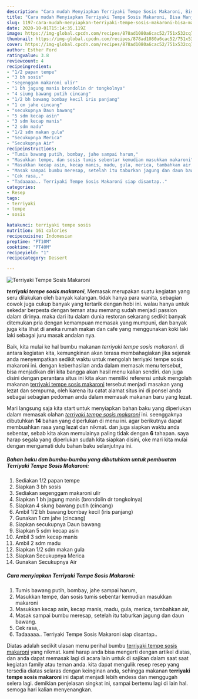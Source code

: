 ```yaml
---
description: "Cara mudah Menyiapkan Terriyaki Tempe Sosis Makaroni, Bisa Manjain Lidah"
title: "Cara mudah Menyiapkan Terriyaki Tempe Sosis Makaroni, Bisa Manjain Lidah"
slug: 1197-cara-mudah-menyiapkan-terriyaki-tempe-sosis-makaroni-bisa-manjain-lidah
date: 2020-10-01T15:14:35.119Z
image: https://img-global.cpcdn.com/recipes/878ad1080a6cac52/751x532cq70/terriyaki-tempe-sosis-makaroni-foto-resep-utama.jpg
thumbnail: https://img-global.cpcdn.com/recipes/878ad1080a6cac52/751x532cq70/terriyaki-tempe-sosis-makaroni-foto-resep-utama.jpg
cover: https://img-global.cpcdn.com/recipes/878ad1080a6cac52/751x532cq70/terriyaki-tempe-sosis-makaroni-foto-resep-utama.jpg
author: Esther Ford
ratingvalue: 3.8
reviewcount: 4
recipeingredient:
- "1/2 papan tempe"
- "3 bh sosis"
- "segenggam makaroni ulir"
- "1 bh jagung manis brondolin dr tongkolnya"
- "4 siung bawang putih cincang"
- "1/2 bh bawang bombay kecil iris panjang"
- "1 cm jahe cincang"
- "secukupnya Daun bawang"
- "5 sdm kecap asin"
- "3 sdm kecap manis"
- "2 sdm madu"
- "1/2 sdm makan gula"
- "Secukupnya Merica"
- "Secukupnya Air"
recipeinstructions:
- "Tumis bawang putih, bombay, jahe sampai harum,"
- "Masukkan tempe, dan sosis tumis sebentar kemudian masukkan makaroni"
- "Masukkan kecap asin, kecap manis, madu, gula, merica, tambahkan air,"
- "Masak sampai bumbu meresap, setelah itu taburkan jagung dan daun bawang."
- "Cek rasa,."
- "Tadaaaaa.. Terriyaki Tempe Sosis Makaroni siap disantap.."
categories:
- Resep
tags:
- terriyaki
- tempe
- sosis

katakunci: terriyaki tempe sosis 
nutrition: 161 calories
recipecuisine: Indonesian
preptime: "PT10M"
cooktime: "PT40M"
recipeyield: "1"
recipecategory: Dessert

---
```



![Terriyaki Tempe Sosis Makaroni](https://img-global.cpcdn.com/recipes/878ad1080a6cac52/751x532cq70/terriyaki-tempe-sosis-makaroni-foto-resep-utama.jpg)

<b><i>terriyaki tempe sosis makaroni</i></b>, Memasak merupakan suatu kegiatan yang seru dilakukan oleh banyak kalangan. tidak hanya para wanita, sebagian cowok juga cukup banyak yang tertarik dengan hobi ini. walau hanya untuk sekedar berpesta dengan teman atau memang sudah menjadi passion dalam dirinya. maka dari itu dalam dunia restoran sekarang sedikit banyak ditemukan pria dengan kemampuan memasak yang mumpuni, dan banyak juga kita lihat di aneka rumah makan dan cafe yang menggunakan koki laki laki sebagai juru masak andalan nya.

Baik, kita mulai ke hal bumbu makanan <i>terriyaki tempe sosis makaroni</i>. di antara kegiatan kita, kemungkinan akan terasa membahagiakan jika sejenak anda menyempatkan sedikit waktu untuk mengolah terriyaki tempe sosis makaroni ini. dengan keberhasilan anda dalam memasak menu tersebut, bisa menjadikan diri kita bangga akan hasil menu kalian sendiri. dan juga disini dengan perantara situs ini kita akan memiliki referensi untuk mengolah makanan <u>terriyaki tempe sosis makaroni</u> tersebut menjadi masakan yang lezat dan sempurna, oleh karena itu catat alamat situs ini di ponsel anda sebagai sebagian pedoman anda dalam memasak makanan baru yang lezat.




Mari langsung saja kita start untuk menyiapkan bahan baku yang diperlukan dalam memasak olahan <u><i>terriyaki tempe sosis makaroni</i></u> ini. seenggaknya dibutuhkan <b>14</b> bahan yang diperlukan di menu ini. agar berikutnya dapat membuahkan rasa yang lezat dan nikmat. dan juga siapkan waktu anda sebentar, sebab kita akan memulainya paling tidak dengan <b>6</b> tahapan. saya harap segala yang diperlukan sudah kita siapkan disini, oke mari kita mulai dengan mengamati dulu bahan baku selanjutnya ini.

<!--inarticleads1-->

##### Bahan baku dan bumbu-bumbu yang dibutuhkan untuk pembuatan Terriyaki Tempe Sosis Makaroni:

1. Sediakan 1/2 papan tempe
1. Siapkan 3 bh sosis
1. Sediakan segenggam makaroni ulir
1. Siapkan 1 bh jagung manis (brondolin dr tongkolnya)
1. Siapkan 4 siung bawang putih (cincang)
1. Ambil 1/2 bh bawang bombay kecil (iris panjang)
1. Gunakan 1 cm jahe (cincang)
1. Siapkan secukupnya Daun bawang
1. Siapkan 5 sdm kecap asin
1. Ambil 3 sdm kecap manis
1. Ambil 2 sdm madu
1. Siapkan 1/2 sdm makan gula
1. Siapkan Secukupnya Merica
1. Gunakan Secukupnya Air




<!--inarticleads2-->

##### Cara menyiapkan Terriyaki Tempe Sosis Makaroni:

1. Tumis bawang putih, bombay, jahe sampai harum,
1. Masukkan tempe, dan sosis tumis sebentar kemudian masukkan makaroni
1. Masukkan kecap asin, kecap manis, madu, gula, merica, tambahkan air,
1. Masak sampai bumbu meresap, setelah itu taburkan jagung dan daun bawang.
1. Cek rasa,.
1. Tadaaaaa.. Terriyaki Tempe Sosis Makaroni siap disantap..




Diatas adalah sedikit ulasan menu perihal bumbu <u>terriyaki tempe sosis makaroni</u> yang nikmat. kami harap anda bisa mengerti dengan artikel diatas, dan anda dapat memasak lagi di acara lain untuk di sajikan dalam saat saat kegiatan family atau teman anda. kita dapat mengulik resep resep yang tersedia diatas selaras dengan keinginan anda, sehingga makanan <b>terriyaki tempe sosis makaroni</b> ini dapat menjadi lebih endess dan menggugah selera lagi. demikian penjelasan singkat ini, sampai bertemu lagi di lain hal. semoga hari kalian menyenangkan.
